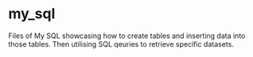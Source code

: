 # my_sql

Files of My SQL showcasing how to create tables and inserting data into those tables. Then utilising SQL qeuries to retrieve specific datasets. 
